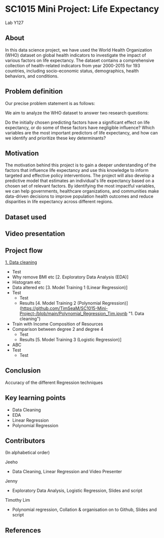 # SC1015 Mini Project: Life Expectancy
Lab Y127 
## About

In this data science project, we have used the World Health Organization (WHO) dataset on global health indicators to investigate the impact of various factors on life expectancy. The dataset contains a comprehensive collection of health-related indicators from year 2000-2015 for 193 countries, including socio-economic status, demographics, health behaviors, and conditions.

## Problem definition

Our precise problem statement is as follows:

We aim to analyze the WHO dataset to answer two research questions:

Do the initially chosen predicting factors have a significant effect on life expectancy, or do some of these factors have negligible influence?
Which variables are the most important predictors of life expectancy, and how can we identify and prioritize these key determinants?

## Motivation

The motivation behind this project is to gain a deeper understanding of the factors that influence life expectancy and use this knowledge to inform targeted and effective policy interventions. The project will also develop a predictive model that estimates an individual's life expectancy based on a chosen set of relevant factors. By identifying the most impactful variables, we can help governments, healthcare organizations, and communities make data-driven decisions to improve population health outcomes and reduce disparities in life expectancy across different regions.

## Dataset used


## Video presentation

## Project flow
[1. Data cleaning](https://github.com/TimSeaM/SC1015-Mini-Project-/blob/main/Data%20Cleaning.ipynb "1. Data cleaning")
   - Test
   - Why remove BMI etc
[2. Exploratory Data Analysis (EDA)]
   - Histogram etc
   - Data altered etc
[3. Model Training 1 (Linear Regression)]
   - Test
     - Test
     - Results
[4. Model Training 2 (Polynomial Regression)] (https://github.com/TimSeaM/SC1015-Mini-Project-/blob/main/Polynomial_Regression_Tim.ipynb "1. Data cleaning")
   - Train with Income Composition of Resources
   - Comparison between degree 2 and degree 4
     - Test
     - Results
[5. Model Training 3 (Logistic Regression)]
   - ABC
   - Test
     - Test
## Conclusion
Accuracy of the different Regression techniques 


## Key learning points
- Data Cleaning
- EDA
- Linear Regression 
- Polynomial Regression
## Contributors
(In alphabetical order)

Jeeho
- Data Cleaning, Linear Regression and Video Presenter 

Jenny
- Exploratory Data Analysis, Logistic Regression, Slides and script

Timothy Lim
- Polynomial regression, Collation & organisation on to Github, Slides and script
## References
